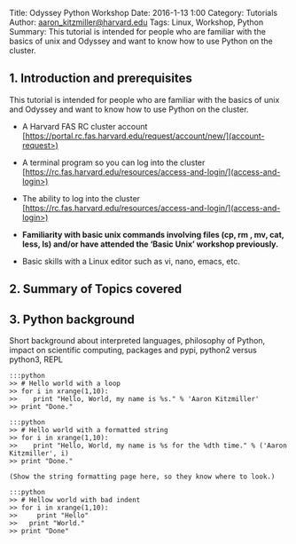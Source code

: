 Title: Odyssey Python Workshop
Date: 2016-1-13 1:00
Category: Tutorials
Author: aaron_kitzmiller@harvard.edu
Tags: Linux, Workshop, Python
Summary: This tutorial is intended for people who are familiar with the basics of unix and Odyssey and want to know how to use Python on the cluster.




## 1. Introduction and prerequisites

This tutorial is intended for people who are familiar with the basics of unix and Odyssey and want to know how to use Python on the cluster.

*   A Harvard FAS RC cluster account 
    [https://portal.rc.fas.harvard.edu/request/account/new/](account-request>)

*   A terminal program so you can log into the cluster 
    [https://rc.fas.harvard.edu/resources/access-and-login/](access-and-login>)

*   The ability to log into the cluster 
    [https://rc.fas.harvard.edu/resources/access-and-login/](access-and-login>)

*   <b>Familiarity with basic unix commands involving files (cp, rm , mv, cat, less, ls)
and/or have attended the ‘Basic Unix’ workshop previously.</b>

*   Basic skills with a Linux editor such as vi, nano, emacs, etc.



## 2. Summary of Topics covered

## 3. Python background
Short background about interpreted languages, philosophy of Python, impact on scientific computing, packages and pypi, python2 versus python3, REPL


    :::python
    >> # Hello world with a loop
    >> for i in xrange(1,10):
    >>    print "Hello, World, my name is %s." % 'Aaron Kitzmiller'
    >> print "Done."

    :::python
    >> # Hello world with a formatted string
    >> for i in xrange(1,10):
    >>    print "Hello, World, my name is %s for the %dth time." % ('Aaron Kitzmiller', i)
    >> print "Done."

    (Show the string formatting page here, so they know where to look.)

    :::python
    >> # Hellow world with bad indent
    >> for i in xrange(1,10):
    >>     print "Hello"
    >>   print "World."
    >> print "Done"

 



